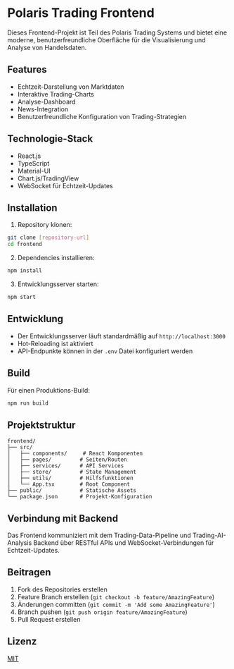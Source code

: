 # Polaris Trading Frontend

Dieses Frontend-Projekt ist Teil des Polaris Trading Systems und bietet eine moderne, benutzerfreundliche Oberfläche für die Visualisierung und Analyse von Handelsdaten.

## Features

-   Echtzeit-Darstellung von Marktdaten
-   Interaktive Trading-Charts
-   Analyse-Dashboard
-   News-Integration
-   Benutzerfreundliche Konfiguration von Trading-Strategien

## Technologie-Stack

-   React.js
-   TypeScript
-   Material-UI
-   Chart.js/TradingView
-   WebSocket für Echtzeit-Updates

## Installation

1. Repository klonen:

```bash
git clone [repository-url]
cd frontend
```

2. Dependencies installieren:

```bash
npm install
```

3. Entwicklungsserver starten:

```bash
npm start
```

## Entwicklung

-   Der Entwicklungsserver läuft standardmäßig auf `http://localhost:3000`
-   Hot-Reloading ist aktiviert
-   API-Endpunkte können in der `.env` Datei konfiguriert werden

## Build

Für einen Produktions-Build:

```bash
npm run build
```

## Projektstruktur

```
frontend/
├── src/
│   ├── components/     # React Komponenten
│   ├── pages/         # Seiten/Routen
│   ├── services/      # API Services
│   ├── store/         # State Management
│   ├── utils/         # Hilfsfunktionen
│   └── App.tsx        # Root Component
├── public/            # Statische Assets
└── package.json       # Projekt-Konfiguration
```

## Verbindung mit Backend

Das Frontend kommuniziert mit dem Trading-Data-Pipeline und Trading-AI-Analysis Backend über RESTful APIs und WebSocket-Verbindungen für Echtzeit-Updates.

## Beitragen

1. Fork des Repositories erstellen
2. Feature Branch erstellen (`git checkout -b feature/AmazingFeature`)
3. Änderungen committen (`git commit -m 'Add some AmazingFeature'`)
4. Branch pushen (`git push origin feature/AmazingFeature`)
5. Pull Request erstellen

## Lizenz

[MIT](https://choosealicense.com/licenses/mit/)

